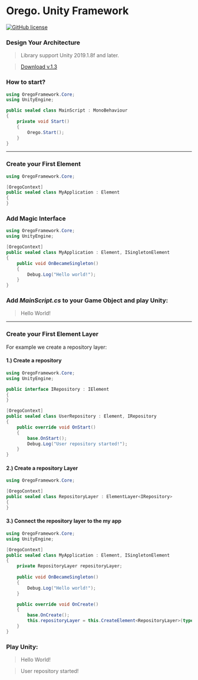 # Orego. Unity Framework
[![GitHub license](https://img.shields.io/badge/license-Apache%20License%202.0-blue.svg?style=flat)](https://www.apache.org/licenses/LICENSE-2.0)


### Design Your Architecture

> Library support Unity 2019.1.8f and later.

> [Download v.1.3](https://github.com/StarKRE/Orego/releases/download/v.1.3/Orego.unitypackage)


### How to start?

```csharp
using OregoFramework.Core;
using UnityEngine;

public sealed class MainScript : MonoBehaviour
{
    private void Start()
    {
        Orego.Start();
    }
}
```
---

### Create your First Element

```csharp
using OregoFramework.Core;

[OregoContext]
public sealed class MyApplication : Element
{
}
```

### Add Magic Interface

```csharp
using OregoFramework.Core;
using UnityEngine;

[OregoContext]
public sealed class MyApplication : Element, ISingletonElement
{
    public void OnBecameSingleton()
    {
        Debug.Log("Hello world!");
    }
}
```

### Add _MainScript.cs_ to your Game Object and play Unity:
>  Hello World!
---

### Create your First Element Layer

For example we create a repository layer:

#### 1.) Create a repository

```csharp
using OregoFramework.Core;
using UnityEngine;

public interface IRepository : IElement
{
}

[OregoContext]
public sealed class UserRepository : Element, IRepository
{
    public override void OnStart()
    {
        base.OnStart();
        Debug.Log("User repository started!");
    }
}
```
#### 2.) Create a repository Layer

```csharp
using OregoFramework.Core;

[OregoContext]
public sealed class RepositoryLayer : ElementLayer<IRepository>
{
}
```

#### 3.) Connect the repository layer to the my app

```csharp
using OregoFramework.Core;
using UnityEngine;

[OregoContext]
public sealed class MyApplication : Element, ISingletonElement
{
    private RepositoryLayer repositoryLayer;
    
    public void OnBecameSingleton()
    {
        Debug.Log("Hello world!");
    }

    public override void OnCreate()
    {
        base.OnCreate();
        this.repositoryLayer = this.CreateElement<RepositoryLayer>(typeof(RepositoryLayer));
    }
}
```

### Play Unity:
>  Hello World!

>  User repository started!
